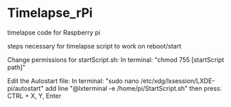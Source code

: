 # Timelapse_rPi
timelapse code for Raspberry pi 

steps necessary for timelapse script to work on reboot/start

Change permissions for startScript.sh:
  In terminal: "chmod 755 [startScript path]"

Edit the Autostart file:
  In terminal: "sudo nano /etc/xdg/lxsession/LXDE-pi/autostart"
  add line "@lxterminal -e /home/pi/StartScript.sh"
    then press: CTRL + X, Y, Enter
